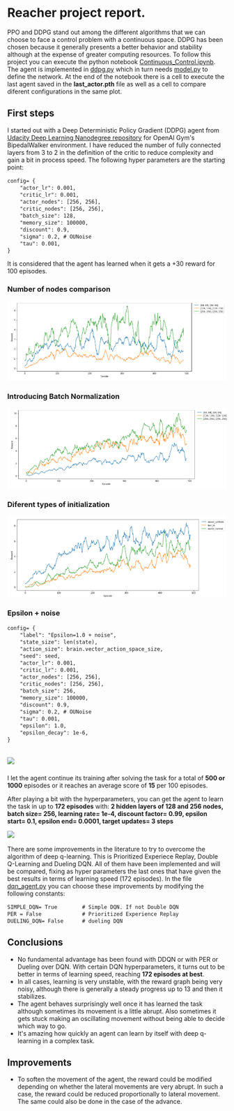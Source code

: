 # Reacher project report.
PPO and DDPG stand out among the different algorithms that we can choose to face a control problem with a continuous space.
DDPG has been chosen because it generally presents a better behavior and stability although at the expense of greater computing resources.
To follow this project you can execute the python notebook [Continuous_Control.ipynb](Continuous_Control.ipynb). The agent is implemented in [ddpg.py](ddpg.py) which in turn needs [model.py](model.py) to define the network.
At the end of the notebook there is a cell to execute the last agent saved in the **last_actor.pth** file as well as a cell to compare diferent configurations in the same plot.
## First steps
I started out with a Deep Deterministic Policy Gradient (DDPG) agent from [Udacity Deep Learning Nanodegree repository](https://github.com/udacity/deep-reinforcement-learning/tree/master/ddpg-bipedal) for OpenAI Gym's BipedalWalker environment. 
I have reduced the number of fully connected layers from 3 to 2 in the definition of the critic to reduce complexity and gain a bit in process speed. 
The following hyper parameters are the starting point:
```
config= {
    "actor_lr": 0.001,
    "critic_lr": 0.001,
    "actor_nodes": [256, 256],
    "critic_nodes": [256, 256],
    "batch_size": 128,
    "memory_size": 100000,
    "discount": 0.9,
    "sigma": 0.2, # OUNoise
    "tau": 0.001,
}
```

It is considered that the agent has learned when it gets a +30 reward for 100 episodes.


### Number of nodes comparison
![](images/DDPG-Vanilla-Nodes.png)
### Introducing Batch Normalization
![](images/DPG-BatchNorm-Nodes.png)
### Diferent types of initialization
![](images/DDPG-init.png)
### Epsilon + noise
```
config= {
    "label": "Epsilon=1.0 + noise",
    "state_size": len(state),
    "action_size": brain.vector_action_space_size,
    "seed": seed,
    "actor_lr": 0.001,
    "critic_lr": 0.001,
    "actor_nodes": [256, 256],
    "critic_nodes": [256, 256],
    "batch_size": 256,
    "memory_size": 100000,
    "discount": 0.9,
    "sigma": 0.2, # OUNoise
    "tau": 0.001,
    "epsilon": 1.0,
    "epsilon_decay": 1e-6,
}
```
![](images/DDPG-epsilon.png)
----
I let the agent continue its training after solving the task for a total of **500 or 1000** episodes or it reaches an average score of **15** per 100 episodes.

After playing a bit with the hyperparameters, you can get the agent to learn the task in up to **172 episodes** with:
**2 hidden layers of 128 and 256 nodes, batch size= 256, learning rate= 1e-4, discount factor= 0.99, epsilon start= 0.1, epsilon end= 0.0001, target updates= 3 steps**


![](images/172.png)

There are some improvements in the literature to try to overcome the algorithm of deep q-learning. This is Prioritized Experiece Replay, Double Q-Learning and Dueling DQN. All of them have been implemented and will be compared, fixing as hyper parameters the last ones that have given the best results in terms of learning speed (172 episodes).
In the file [dqn_agent.py](dqn_agent.py) you can choose these improvements by modifying the following constants:
```
SIMPLE_DQN= True        # Simple DQN. If not Double DQN
PER = False             # Prioritized Experience Replay
DUELING_DQN= False      # dueling DQN
```





## Conclusions
+ No fundamental advantage has been found with DDQN or with PER or Dueling over DQN.
With certain DQN hyperparameters, it turns out to be better in terms of learning speed, reaching **172 episodes at best**.
+ In all cases, learning is very unstable, with the reward graph being very noisy, although there is generally a steady progress up to 13 and then it stabilizes.
+ The agent behaves surprisingly well once it has learned the task although sometimes its movement is a little abrupt. Also sometimes it gets stuck making an oscillating movement without being able to decide which way to go.
+ It's amazing how quickly an agent can learn by itself with deep q-learning in a complex task.

## Improvements
+ To soften the movement of the agent, the reward could be modified depending on whether the lateral movements are very abrupt. In such a case, the reward could be reduced proportionally to lateral movement. The same could also be done in the case of the advance.

